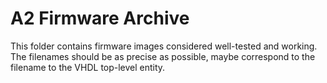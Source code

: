 A2 Firmware Archive
===================

This folder contains firmware images considered well-tested and
working. The filenames should be as precise as possible, maybe
correspond to the filename to the VHDL top-level entity.
